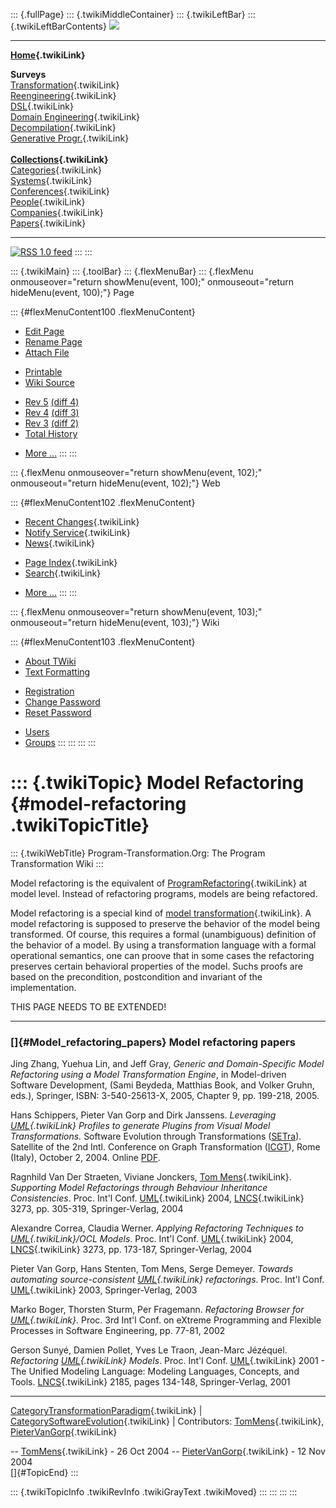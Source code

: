 ::: {.fullPage}
::: {.twikiMiddleContainer}
::: {.twikiLeftBar}
::: {.twikiLeftBarContents}
![](../pub/transformation.gif)

------------------------------------------------------------------------

**[Home](WebHome){.twikiLink}**

**Surveys**\
[Transformation](ProgramTransformation){.twikiLink}\
[Reengineering](ReengineeringWiki){.twikiLink}\
[DSL](DomainSpecificLanguages){.twikiLink}\
[Domain Engineering](DomainEngineering){.twikiLink}\
[Decompilation](DeCompilation){.twikiLink}\
[Generative Progr.](GenerativeProgrammingWiki){.twikiLink}\
\
**[Collections](CategoryCollection){.twikiLink}**\
[Categories](CategoryCategory){.twikiLink}\
[Systems](TransformationSystems){.twikiLink}\
[Conferences](TransformationConferences){.twikiLink}\
[People](TransformationPeople){.twikiLink}\
[Companies](TransformationCompanies){.twikiLink}\
[Papers](CategoryPaper){.twikiLink}

------------------------------------------------------------------------

[![](../pub/rss.gif "RSS 1.0 feed")](WebRss@skin=rss)
:::
:::

::: {.twikiMain}
::: {.toolBar}
::: {.flexMenuBar}
::: {.flexMenu onmouseover="return showMenu(event, 100);" onmouseout="return hideMenu(event, 100);"}
Page

::: {#flexMenuContent100 .flexMenuContent}
-   [Edit
    Page](http://www.program-transformation.org/edit/Transform/ModelRefactoring?t=1536826519)
-   [Rename
    Page](http://www.program-transformation.org/rename/Transform/ModelRefactoring)
-   [Attach
    File](http://www.program-transformation.org/attach/Transform/ModelRefactoring)

<!-- -->

-   [Printable](http://www.program-transformation.org/view/Transform/ModelRefactoring?skin=print.pattern)
-   [Wiki
    Source](http://www.program-transformation.org/view/Transform/ModelRefactoring?skin=text&raw=on&contenttype=text/plain)

<!-- -->

-   [Rev
    5](http://www.program-transformation.org/view/Transform/ModelRefactoring?rev=1.5)
    [(diff 4)](http://www.program-transformation.org/rdiff/Transform/ModelRefactoring?rev1=1.5&rev2=1.4)
-   [Rev
    4](http://www.program-transformation.org/view/Transform/ModelRefactoring?rev=1.4)
    [(diff 3)](http://www.program-transformation.org/rdiff/Transform/ModelRefactoring?rev1=1.4&rev2=1.3)
-   [Rev
    3](http://www.program-transformation.org/view/Transform/ModelRefactoring?rev=1.3)
    [(diff 2)](http://www.program-transformation.org/rdiff/Transform/ModelRefactoring?rev1=1.3&rev2=1.2)
-   [Total
    History](http://www.program-transformation.org/rdiff/Transform/ModelRefactoring)

<!-- -->

-   [More
    \...](http://www.program-transformation.org/oops/Transform/ModelRefactoring?template=oopsmore&param1=1.5&param2=1.5)
:::
:::

::: {.flexMenu onmouseover="return showMenu(event, 102);" onmouseout="return hideMenu(event, 102);"}
Web

::: {#flexMenuContent102 .flexMenuContent}
-   [Recent Changes](WebChanges){.twikiLink}
-   [Notify Service](WebNotify){.twikiLink}
-   [News](WebNews){.twikiLink}

<!-- -->

-   [Page Index](WebIndex){.twikiLink}
-   [Search](WebSearch){.twikiLink}

<!-- -->

-   [More
    \...](http://www.program-transformation.org/oops/Transform/ModelRefactoring?template=oopsmore&param1=1.5&param2=1.5)
:::
:::

::: {.flexMenu onmouseover="return showMenu(event, 103);" onmouseout="return hideMenu(event, 103);"}
Wiki

::: {#flexMenuContent103 .flexMenuContent}
-   [About
    TWiki](http://www.program-transformation.org/view/TWiki/WebHome)
-   [Text
    Formatting](http://www.program-transformation.org/view/TWiki/TextFormattingRules)

<!-- -->

-   [Registration](http://www.program-transformation.org/view/TWiki/TWikiRegistration)
-   [Change
    Password](http://www.program-transformation.org/view/TWiki/ChangePassword)
-   [Reset
    Password](http://www.program-transformation.org/view/TWiki/ResetPassword)

<!-- -->

-   [Users](http://www.program-transformation.org/view/Main/TWikiUsers)
-   [Groups](http://www.program-transformation.org/view/Main/TWikiGroups)
:::
:::
:::
:::

::: {.twikiTopic}
Model Refactoring {#model-refactoring .twikiTopicTitle}
=================

::: {.twikiWebTitle}
Program-Transformation.Org: The Program Transformation Wiki
:::

Model refactoring is the equivalent of
[ProgramRefactoring](ProgramRefactoring){.twikiLink} at model level.
Instead of refactoring programs, models are being refactored.

Model refactoring is a special kind of [model
transformation](ModelTransformation){.twikiLink}. A model refactoring is
supposed to preserve the behavior of the model being transformed. Of
course, this requires a formal (unambiguous) definition of the behavior
of a model. By using a transformation language with a formal operational
semantics, one can proove that in some cases the refactoring preserves
certain behavioral properties of the model. Suchs proofs are based on
the precondition, postcondition and invariant of the implementation.

THIS PAGE NEEDS TO BE EXTENDED!

------------------------------------------------------------------------

### []{#Model_refactoring_papers} Model refactoring papers

Jing Zhang, Yuehua Lin, and Jeff Gray, *Generic and Domain-Specific
Model Refactoring using a Model Transformation Engine*, in Model-driven
Software Development, (Sami Beydeda, Matthias Book, and Volker Gruhn,
eds.), Springer, ISBN: 3-540-25613-X, 2005, Chapter 9, pp. 199-218,
2005.

Hans Schippers, Pieter Van Gorp and Dirk Janssens. *Leveraging
[UML](UML){.twikiLink} Profiles to generate Plugins from Visual Model
Transformations.* Software Evolution through Transformations
([SETra](http://www.segravis.org/Events/SETra04)). Satellite of the 2nd
Intl. Conference on Graph Transformation
([ICGT](http://icgt2004.dsi.uniroma1.it/)), Rome (Italy), October 2,
2004. Online
[PDF](http://www.lore.ua.ac.be/refactoringProject/publications/LeveragingUMLProfilesToGeneratePluginsFromVisualModelTransformations.pdf).

Ragnhild Van Der Straeten, Viviane Jonckers, [Tom
Mens](TomMens){.twikiLink}. *Supporting Model Refactorings through
Behaviour Inheritance Consistencies*. Proc. Int\'l Conf.
[UML](UML){.twikiLink} 2004, [LNCS](LNCS){.twikiLink} 3273, pp. 305-319,
Springer-Verlag, 2004

Alexandre Correa, Claudia Werner. *Applying Refactoring Techniques to
[UML](UML){.twikiLink}/OCL Models*. Proc. Int\'l Conf.
[UML](UML){.twikiLink} 2004, [LNCS](LNCS){.twikiLink} 3273, pp. 173-187,
Springer-Verlag, 2004

Pieter Van Gorp, Hans Stenten, Tom Mens, Serge Demeyer. *Towards
automating source-consistent [UML](UML){.twikiLink} refactorings*. Proc.
Int\'l Conf. [UML](UML){.twikiLink} 2003, Springer-Verlag, 2003

Marko Boger, Thorsten Sturm, Per Fragemann. *Refactoring Browser for
[UML](UML){.twikiLink}*. Proc. 3rd Int\'l Conf. on eXtreme Programming
and Flexible Processes in Software Engineering, pp. 77-81, 2002

Gerson Sunyé, Damien Pollet, Yves Le Traon, Jean-Marc Jézéquel.
*Refactoring [UML](UML){.twikiLink} Models*. Proc. Int\'l Conf.
[UML](UML){.twikiLink} 2001 - The Unified Modeling Language: Modeling
Languages, Concepts, and Tools. [LNCS](LNCS){.twikiLink} 2185, pages
134-148, Springer-Verlag, 2001

------------------------------------------------------------------------

[CategoryTransformationParadigm](CategoryTransformationParadigm){.twikiLink}
\| [CategorySoftwareEvolution](CategorySoftwareEvolution){.twikiLink} \|
Contributors: [TomMens](../Main/TomMens){.twikiLink},
[PieterVanGorp](../Main/PieterVanGorp){.twikiLink}

\-- [TomMens](../Main/TomMens){.twikiLink} - 26 Oct 2004 \--
[PieterVanGorp](../Main/PieterVanGorp){.twikiLink} - 12 Nov 2004\
[]{#TopicEnd}
:::

::: {.twikiTopicInfo .twikiRevInfo .twikiGrayText .twikiMoved}
:::
:::
:::
:::
